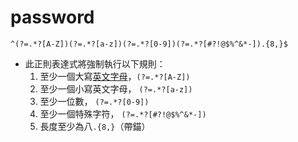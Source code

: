 # password
```regex
^(?=.*?[A-Z])(?=.*?[a-z])(?=.*?[0-9])(?=.*?[#?!@$%^&*-]).{8,}$
```
- 此正則表達式將強制執行以下規則：
	1. 至少一個大寫[英文字母](https://en.wikipedia.org/wiki/English_alphabet)，`(?=.*?[A-Z])`
	2. 至少一個小寫英文字母， `(?=.*?[a-z])`
	3. 至少一位數， `(?=.*?[0-9])`
	4. 至少一個特殊字符， `(?=.*?[#?!@$%^&*-])`
	5. 長度至少為八`.{8,}`（帶錨）


